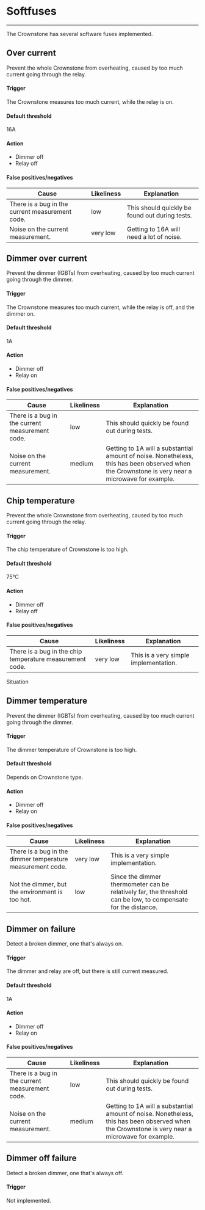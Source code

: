 # Softfuses
-----------
The Crownstone has several software fuses implemented.

## Over current
Prevent the whole Crownstone from overheating, caused by too much current going through the relay.

#### Trigger
The Crownstone measures too much current, while the relay is on.

#### Default threshold
16A

#### Action
- Dimmer off
- Relay off

#### False positives/negatives

Cause | Likeliness | Explanation
----- | ---------- | -----------
There is a bug in the current measurement code. | low | This should quickly be found out during tests.
Noise on the current measurement. | very low | Getting to 16A will need a lot of noise.



## Dimmer over current
Prevent the dimmer (IGBTs) from overheating, caused by too much current going through the dimmer.

#### Trigger
The Crownstone measures too much current, while the relay is off, and the dimmer on.

#### Default threshold
1A

#### Action
- Dimmer off
- Relay on

#### False positives/negatives

Cause | Likeliness | Explanation
----- | ---------- | -----------
There is a bug in the current measurement code. | low | This should quickly be found out during tests.
Noise on the current measurement. | medium | Getting to 1A will a substantial amount of noise. Nonetheless, this has been observed when the Crownstone is very near a microwave for example.



## Chip temperature
Prevent the whole Crownstone from overheating, caused by too much current going through the relay.

#### Trigger
The chip temperature of Crownstone is too high.

#### Default threshold
75°C

#### Action
- Dimmer off
- Relay off

#### False positives/negatives

Cause | Likeliness | Explanation
----- | ---------- | -----------
There is a bug in the chip temperature measurement code. | very low | This is a very simple implementation.
Situation


## Dimmer temperature
Prevent the dimmer (IGBTs) from overheating, caused by too much current going through the dimmer.

#### Trigger
The dimmer temperature of Crownstone is too high.

#### Default threshold
Depends on Crownstone type.

#### Action
- Dimmer off
- Relay on

#### False positives/negatives

Cause | Likeliness | Explanation
----- | ---------- | -----------
There is a bug in the dimmer temperature measurement code. | very low | This is a very simple implementation.
Not the dimmer, but the environment is too hot. | low | Since the dimmer thermometer can be relatively far, the threshold can be low, to compensate for the distance.



## Dimmer on failure
Detect a broken dimmer, one that's always on.

#### Trigger
The dimmer and relay are off, but there is still current measured.

#### Default threshold
1A

#### Action
- Dimmer off
- Relay on

#### False positives/negatives

Cause | Likeliness | Explanation
----- | ---------- | -----------
There is a bug in the current measurement code. | low | This should quickly be found out during tests.
Noise on the current measurement. | medium | Getting to 1A will a substantial amount of noise. Nonetheless, this has been observed when the Crownstone is very near a microwave for example.



## Dimmer off failure
Detect a broken dimmer, one that's always off.

#### Trigger
Not implemented.